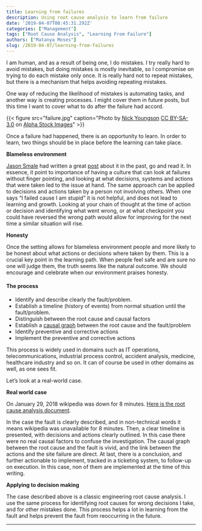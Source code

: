 ```yaml
---
title: Learning from failures
description: Using root cause analysis to learn from failure
date: '2019-04-07T08:45:31.292Z'
categories: ["Management"]
tags: ["Root Cause Analysis", "Learning From Failure"]
authors: ["Matanya Moses"]
slug: /2019-04-07/learning-from-failures
---
```


I am human, and as a result of being one, I do mistakes. I try really hard to avoid mistakes, but doing mistakes is mostly inevitable, so I compromise on trying to do each mistake only once. It is really hard not to repeat mistakes, but there is a mechanism that helps avoiding repeating mistakes.

One way of reducing the likelihood of mistakes is automating tasks, and another way is creating processes. I might cover them in future posts, but this time I want to cover what to do after the failure had accord.

{{< figure src="failure.jpg" caption="Photo by [Nick Youngson](http://www.nyphotographic.com/) [CC BY-SA-3.0](http://creativecommons.org/licenses/by-sa/3.0/) on [Alpha Stock Images](http://alphastockimages.com/)" >}}

Once a failure had happened, there is an opportunity to learn. In order to learn, two things should be in place before the learning can take place.

**Blameless environment**

[Jason Smale](https://medium.com/u/a48d2de6c65e) had written a great [post](https://medium.com/zendesk-engineering/blameless-culture-21662ab9118c) about it in the past, go and read it. In essence, it point to importance of having a culture that can look at failures without finger pointing, and looking at what decisions, systems and actions that were taken led to the issue at hand. The same approach can be applied to decisions and actions taken by a person not involving others. When one says “I failed cause I am stupid” it is not helpful, and does not lead to learning and growth. Looking at your chain of thought at the time of action or decision and identifying what went wrong, or at what checkpoint you could have reversed the wrong path would allow for improving for the next time a similar situation will rise.

**Honesty**

Once the setting allows for blameless environment people and more likely to be honest about what actions or decisions where taken by them. This is a crucial key point in the learning path. When people feel safe and are sure no one will judge them, the truth seems like the natural outcome. We should encourage and celebrate when our environment praises honesty.

#### The process

*   Identify and describe clearly the fault/problem.
*   Establish a timeline (history of events) from normal situation until the fault/problem.
*   Distinguish between the root cause and causal factors
*   Establish a [causal graph](https://en.wikipedia.org/wiki/Causal_graph "Causal graph") between the root cause and the fault/problem
*   Identify preventive and corrective actions
*   Implement the preventive and corrective actions

This process is widely used in domains such as IT operations, telecommunications, industrial process control, accident analysis, medicine, healthcare industry and so on. It can of course be used in other domains as well, as one sees fit.

Let’s look at a real-world case.

**Real world case**

On January 29, 2018 wikipedia was down for 8 minutes. [Here is the root cause analysis document](https://wikitech.wikimedia.org/wiki/Incident_documentation/20180129-MediaWiki).

In the case the fault is clearly described, and in non-technical words it means wikipedia was unavailable for 8 minutes. Then, a clear timeline is presented, with decisions and actions clearly outlined. In this case there were no real causal factors to confuse the investigation. The causal graph between the root cause and the fault is vivid, and the link between the actions and the site failure are direct. At last, there is a conclusion, and further actionable to implement, tracked in a ticketing system, to follow-up on execution. In this case, non of them are implemented at the time of this writing.

**Applying to decision making**

The case described above is a classic engineering root cause analysis. I use the same process for identifying root causes for wrong decisions I take, and for other mistakes done. This process helps a lot in learning from the fault and helps prevent the fault from reoccurring in the future.

---

